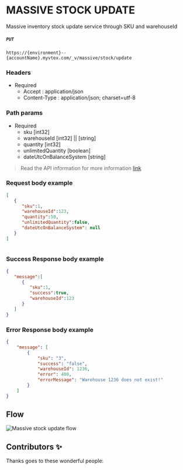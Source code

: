 # MASSIVE STOCK UPDATE
Massive inventory stock update service through SKU and warehouseId

##### `PUT `

```https://{environment}--{accountName}.myvtex.com/_v/massive/stock/update```

 
### Headers

- Required
  - Accept : application/json
  - Content-Type : application/json; charset=utf-8

### Path params

- Required
  - sku [int32] 
  - warehouseId [int32] || [string]
  - quantity [int32]
  - unlimitedQuantity [boolean]
  - dateUtcOnBalanceSystem [string]
   
>   Read the API information for more information [link](https://developers.vtex.com/vtex-rest-api/reference/inventory#updateinventorybyskuandwarehouse)

### Request body example

```json
[
   {
      "sku":1,
      "warehouseId":123,
      "quantity":50,
      "unlimitedQuantity":false,
      "dateUtcOnBalanceSystem": null
   }
]
     
```
      
### Success Response body example

```json
{
   "message":[
      {
         "sku":1,
         "success":true,
         "warehouseId":123
      }
   ]
}
```

### Error Response body example

```json
{
    "message": [
        {
            "sku": "3",
            "success": "false",
            "warehouseId": 1236,
            "error": 400,
            "errorMessage": "Warehouse 1236 does not exist!"
        }
    ]
}
```

## Flow

![Massive stock update flow](https://user-images.githubusercontent.com/33711188/131016404-cbeaf737-bc90-4faa-b0be-2b89bef6756d.png)


## Contributors ✨

Thanks goes to these wonderful people:
